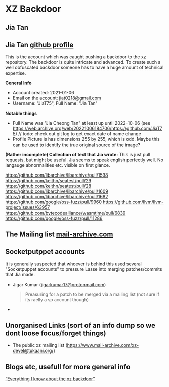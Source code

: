 XZ Backdoor
===

Jia Tan
---
## Jia Tan [github profile](https://github.com/JiaT75)
This is the account which was caught pushing a backdoor to the xz repository. 
The backdoor is quite intricate and advanced. To create such a well obfuscated backdoor
someone has to have a huge amount of technical expertise. 

**General Info**
- Account created: 2021-01-06
- Email on the account: jiat0218@gmail.com
- Username: "JiaT75", Full Name: "Jia Tan"

**Notable things**
- Full Name was "Jia Cheong Tan" at least up until 2022-10-06 (see https://web.archive.org/web/20221006184706/https://github.com/JiaT75)
  // todo: check out git log to get exact date of name change
- Profile Picture is has dimensions 255 by 255, which is odd. Maybe this can be used to identify the true original source of the image?

**(Rather incomplete) Collection of text that Jia wrote:**
This is just pull requests, but might be useful.
Jia seems to speak english perfectly well. No langauge
abnormalities etc. visible on first glance.

https://github.com/libarchive/libarchive/pull/1598
https://github.com/keithn/seatest/pull/29
https://github.com/keithn/seatest/pull/28
https://github.com/libarchive/libarchive/pull/1609
https://github.com/libarchive/libarchive/pull/1682
https://github.com/google/oss-fuzz/pull/9960
https://github.com/llvm/llvm-project/issues/63957
https://github.com/bytecodealliance/wasmtime/pull/6839
https://github.com/google/oss-fuzz/pull/11286


## The Mailing list [mail-archive.com](https://www.mail-archive.com/xz-devel@tukaani.org/)


## Socketputppet accounts
It is generally suspected that whoever is behind this used several "Socketpuppet accounts" to pressure Lasse into merging patches/commits
that Jia made.

- Jigar Kumar (jigarkumar17@protonmail.com)
  > Preasuring for a patch to be merged via a mailing list (not sure if its raelly a sp account though)
- 

## Unorganised Links (sort of an info dump so we dont loose focus/forget things)
- The public xz mailing list (https://www.mail-archive.com/xz-devel@tukaani.org/)



## Blogs etc, usefull for more general info
[“Everything I know about the xz backdoor”](https://boehs.org/node/everything-i-know-about-the-xz-backdoor)